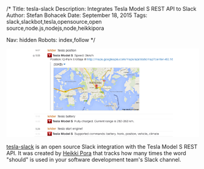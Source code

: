 /*
Title: tesla-slack
Description: Integrates Tesla Model S REST API to Slack
Author: Stefan Bohacek
Date: September 18, 2015
Tags: slack,slackbot,tesla,opensource,open source,node.js,nodejs,node,heikkipora

Nav: hidden
Robots: index,follow
*/

[![](/content/bots/slackbots/images/tesla-slack.png)](https://github.com/heikkipora/tesla-slack)

[tesla-slack](https://github.com/heikkipora/tesla-slack) is an open source Slack integration with the Tesla Model S REST API. It was created by [Heikki Pora](https://github.com/heikkipora) that tracks how many times the word "should" is used in your software development team's Slack channel.